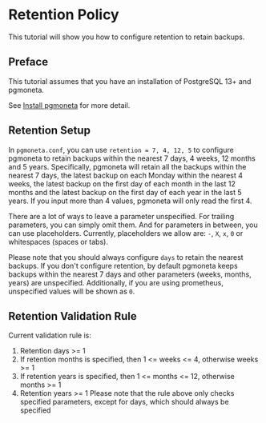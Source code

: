 # Retention Policy

This tutorial will show you how to configure retention to retain backups.

## Preface

This tutorial assumes that you have an installation of PostgreSQL 13+ and pgmoneta.

See [Install pgmoneta](https://github.com/pgmoneta/pgmoneta/blob/main/doc/tutorial/01_install.md)
for more detail.

## Retention Setup

In `pgmoneta.conf`, you can use `retention = 7, 4, 12, 5` to configure pgmoneta to retain backups
within the nearest 7 days, 4 weeks, 12 months and 5 years. Specifically, pgmoneta will retain
all the backups within the nearest 7 days, the latest backup on each Monday within the nearest 4 weeks,
the latest backup on the first day of each month in the last 12 months and the latest backup on the first
day of each year in the last 5 years. If you input more than 4 values, pgmoneta will only read the first 4.

There are a lot of ways to leave a parameter unspecified. For trailing parameters, you can simply omit them. 
And for parameters in between, you can use placeholders. Currently, placeholders we allow are: `-`, `X`, `x`, `0` 
or whitespaces (spaces or tabs). 

Please note that you should always configure `days` to retain the nearest backups.
If you don't configure retention, by default pgmoneta keeps backups within the nearest 7 days and other parameters 
(weeks, months, years) are unspecified. 
Additionally, if you are using prometheus, unspecified values will be shown as `0`.

## Retention Validation Rule
Current validation rule is:
1. Retention days >= 1
2. If retention months is specified, then 1 <= weeks <= 4, otherwise weeks >= 1
3. If retention years is specified, then 1 <= months <= 12, otherwise months >= 1
4. Retention years >= 1
Please note that the rule above only checks specified parameters, except for days, which should always be specified